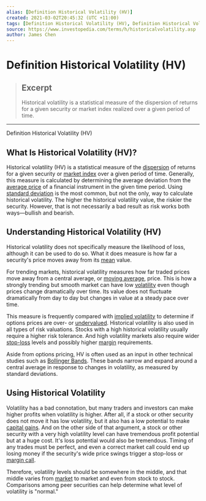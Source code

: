 ```yaml
---
alias: [Definition Historical Volatility (HV)]
created: 2021-03-02T20:45:32 (UTC +11:00)
tags: [Definition Historical Volatility (HV), Definition Historical Volatility (HV)]
source: https://www.investopedia.com/terms/h/historicalvolatility.asp
author: James Chen
---
```


# Definition Historical Volatility (HV)

> ## Excerpt
> Historical volatility is a statistical measure of the dispersion of returns for a given security or market index realized over a given period of time.

---

Definition Historical Volatility (HV)
## What Is Historical Volatility (HV)?

Historical volatility (HV) is a statistical measure of the [dispersion](https://www.investopedia.com/terms/d/dispersion.asp) of returns for a given security or [market index](https://www.investopedia.com/terms/m/marketindex.asp) over a given period of time. Generally, this measure is calculated by determining the average deviation from the [average price](https://www.investopedia.com/terms/a/averageprice.asp) of a financial instrument in the given time period. Using [standard deviation](https://www.investopedia.com/terms/s/standarddeviation.asp) is the most common, but not the only, way to calculate historical volatility. The higher the historical volatility value, the riskier the security. However, that is not necessarily a bad result as risk works both ways—bullish and bearish.

## Understanding Historical Volatility (HV)

Historical volatility does not specifically measure the likelihood of loss, although it can be used to do so. What it does measure is how far a security's price moves away from its [mean](https://www.investopedia.com/terms/m/mean.asp) value.

For trending markets, historical volatility measures how far traded prices move away from a central average, or [moving average](https://www.investopedia.com/terms/m/movingaverage.asp), price. This is how a strongly trending but smooth market can have low [volatility](https://www.investopedia.com/terms/v/volatility.asp) even though prices change dramatically over time. Its value does not fluctuate dramatically from day to day but changes in value at a steady pace over time.

This measure is frequently compared with [implied volatility](https://www.investopedia.com/articles/investing-strategy/071616/implied-vs-historical-volatility-main-differences.asp) to determine if options prices are over- or [undervalued](https://www.investopedia.com/terms/u/undervalued.asp). Historical volatility is also used in all types of risk valuations. Stocks with a high historical volatility usually require a higher risk tolerance. And high volatility markets also require wider [stop-loss](https://www.investopedia.com/terms/s/stop-lossorder.asp) levels and possibly higher [margin](https://www.investopedia.com/terms/m/margin.asp) requirements.

Aside from options pricing, HV is often used as an input in other technical studies such as [Bollinger Bands](https://www.investopedia.com/terms/b/bollingerbands.asp). These bands narrow and expand around a central average in response to changes in volatility, as measured by standard deviations.

## Using Historical Volatility

Volatility has a bad connotation, but many traders and investors can make higher profits when volatility is higher. After all, if a stock or other security does not move it has low volatility, but it also has a low potential to make [capital gains](https://www.investopedia.com/terms/c/capitalgain.asp). And on the other side of that argument, a stock or other security with a very high volatility level can have tremendous profit potential but at a huge cost. It's loss potential would also be tremendous. Timing of any trades must be perfect, and even a correct market call could end up losing money if the security's wide price swings trigger a stop-loss or [margin call](https://www.investopedia.com/terms/m/margincall.asp).

Therefore, volatility levels should be somewhere in the middle, and that middle varies from [market](https://www.investopedia.com/terms/m/market.asp) to market and even from stock to stock. Comparisons among peer securities can help determine what level of volatility is "normal."
